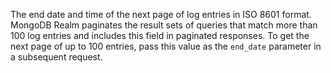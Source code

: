 The end date and time of the next page of log entries in ISO 8601
format. MongoDB Realm paginates the result sets of queries that match
more than 100 log entries and includes this field in paginated
responses. To get the next page of up to 100 entries, pass this value as
the `end_date` parameter in a subsequent request.

